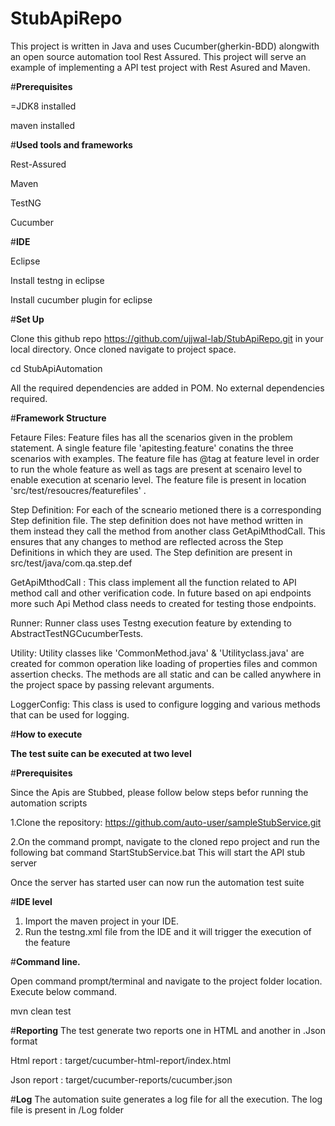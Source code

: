 # StubApiRepo

This project is written in Java and uses Cucumber(gherkin-BDD) alongwith an open source automation tool Rest Assured. This project will serve an example of implementing a API test project with Rest Asured and Maven.

#**Prerequisites**

=JDK8 installed

maven installed

#**Used tools and frameworks**

Rest-Assured

Maven

TestNG

Cucumber

#**IDE**

Eclipse

Install testng in eclipse

Install cucumber plugin for eclipse

#**Set Up**

Clone this github repo https://github.com/ujjwal-lab/StubApiRepo.git in your local directory. Once cloned navigate to project space.

cd StubApiAutomation

All the required dependencies are added in POM. No external dependencies required.

#**Framework Structure**

Fetaure Files: Feature files has all the scenarios given in the problem statement. A single feature file 'apitesting.feature' conatins the three scenarios with examples. The feature file has @tag at feature level in order to run the whole feature as well as tags are present at scenairo level to enable execution at scenario level. The feature file is present in location 'src/test/resoucres/featurefiles' .

Step Definition: For each of the scneario metioned there is a corresponding Step definition file. The step definition does not have method written in them instead they call the method from another class GetApiMthodCall. This ensures that any changes to method are reflected across the Step Definitions in which they are used. The Step definition are present in src/test/java/com.qa.step.def

GetApiMthodCall : This class implement all the function related to API method call and other verification code. In future based on api endpoints more such Api Method class needs to created for testing those endpoints.

Runner: Runner class uses Testng execution feature by extending to AbstractTestNGCucumberTests.

Utility: Utility classes like 'CommonMethod.java' & 'Utilityclass.java' are created for common operation like loading of properties files and common assertion checks. The methods are all static and can be called anywhere in the project space by passing relevant arguments.

LoggerConfig: This class is used to configure logging and various methods that can be used for logging.

#**How to execute**

**The test suite can be executed at two level**

#**Prerequisites**

Since the Apis are Stubbed, please follow below steps befor running the automation scripts

1.Clone the repository: https://github.com/auto-user/sampleStubService.git

2.On the command prompt, navigate to the cloned repo project and run the following bat command StartStubService.bat This will start the API stub server

Once the server has started user can now run the automation test suite

#**IDE level**

1. Import the maven project in your IDE.
2. Run the testng.xml file from the IDE and it will trigger the execution of the feature

#**Command line.**

Open command prompt/terminal and navigate to the project folder location. Execute below command. 

mvn clean test

#**Reporting** The test generate two reports one in HTML and another in .Json format

Html report : target/cucumber-html-report/index.html

Json report : target/cucumber-reports/cucumber.json

#**Log**
The automation suite generates a log file for all the execution. The log file is present in /Log folder
